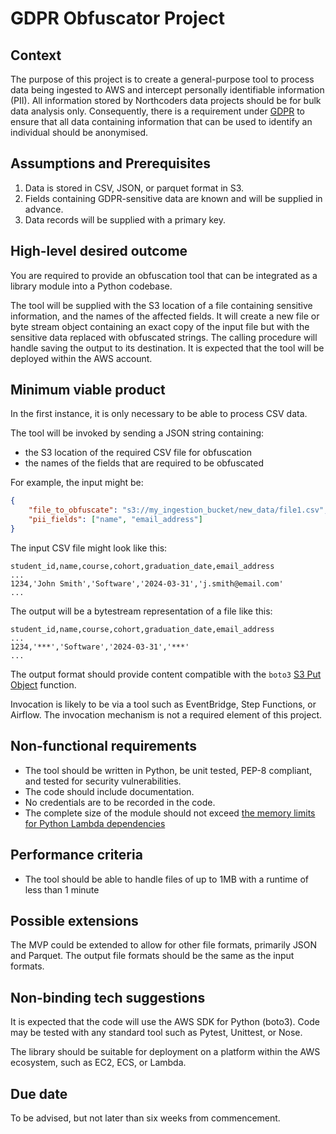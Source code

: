 # GDPR Obfuscator Project


## Context
The purpose of this project is to create a general-purpose tool to process data being ingested to AWS and
intercept personally identifiable information (PII). All information stored by Northcoders data projects should be for bulk data analysis only. Consequently, there is a requirement under [GDPR](https://ico.org.uk/media/for-organisations/guide-to-data-protection/guide-to-the-general-data-protection-regulation-gdpr-1-1.pdf) to ensure that all data containing 
information that can be used to identify an individual should be anonymised. 



## Assumptions and Prerequisites
1. Data is stored in CSV, JSON, or parquet format in S3.
2. Fields containing GDPR-sensitive data are known and will be supplied in advance.
3. Data records will be supplied with a primary key.

## High-level desired outcome
You are required to provide an obfuscation tool that can be integrated as a library module into a Python codebase.

The tool will be supplied with the S3 location of a file containing sensitive information, and
the names of the affected fields. It will create a new file or byte stream object containing an 
exact copy of the input file
but with the sensitive data replaced with obfuscated strings. The calling procedure will handle saving the 
output to its destination. 
It is expected that the tool will be deployed within the AWS account.

## Minimum viable product
In the first instance, it is only necessary to be able to process CSV data.

The tool will be invoked by sending a JSON string containing:
- the S3 location of the required CSV file for obfuscation
- the names of the fields that are required to be obfuscated


For example, the input might be:
```json
{
    "file_to_obfuscate": "s3://my_ingestion_bucket/new_data/file1.csv",
    "pii_fields": ["name", "email_address"]
}
```

The input CSV file might look like this:
```csv
student_id,name,course,cohort,graduation_date,email_address
...
1234,'John Smith','Software','2024-03-31','j.smith@email.com'
...
```

The output will be a bytestream representation of a file like this:
```csv
student_id,name,course,cohort,graduation_date,email_address
...
1234,'***','Software','2024-03-31','***'
...
```

The output format should provide content compatible with the `boto3` [S3 Put Object](https://boto3.amazonaws.com/v1/documentation/api/latest/reference/services/s3/client/put_object.html) function.

Invocation is likely to be via a tool such as EventBridge, Step Functions, or Airflow. The invocation mechanism
is not a required element of this project.



## Non-functional requirements
- The tool should be written in Python, be unit tested, PEP-8 compliant, and tested for security vulnerabilities.
- The code should include documentation.
- No credentials are to be recorded in the code.
- The complete size of the module should not exceed [the memory limits for Python Lambda dependencies](https://docs.aws.amazon.com/lambda/latest/dg/gettingstarted-package.html)


## Performance criteria
- The tool should be able to handle files of up to 1MB with a runtime of less than 1 minute


## Possible extensions
The MVP could be extended to allow for other file formats, primarily JSON and Parquet. The output file formats should be the same as the input formats.


## Non-binding tech suggestions
It is expected that the code will use the AWS SDK for Python (boto3). Code may be tested with any standard tool
such as Pytest, Unittest, or Nose.

The library should be suitable for deployment on a platform within the AWS ecosystem, such as EC2, ECS, or Lambda.


## Due date
To be advised, but not later than six weeks from commencement.